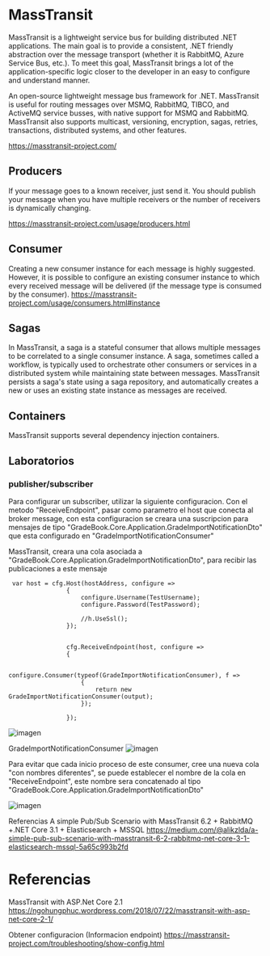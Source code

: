 # MassTransit


MassTransit is a lightweight service bus for building distributed .NET applications. 
The main goal is to provide a consistent, .NET friendly abstraction over the message transport (whether it is RabbitMQ, Azure Service Bus, etc.). 
To meet this goal, MassTransit brings a lot of the application-specific logic closer to the developer in an easy to configure and understand manner.

An open-source lightweight message bus framework for .NET. MassTransit is useful for routing messages over MSMQ, RabbitMQ, TIBCO, and ActiveMQ service busses, with native support for MSMQ and RabbitMQ. MassTransit also supports multicast, versioning, encryption, sagas, retries, transactions, distributed systems, and other features.


https://masstransit-project.com/

##  Producers

 If your message goes to a known receiver, just send it. You should publish your message when you have multiple receivers or the number of receivers is dynamically changing.
 

https://masstransit-project.com/usage/producers.html

## Consumer



Creating a new consumer instance for each message is highly suggested. However, it is possible to configure an existing consumer instance to which every received message will be delivered (if the message type is consumed by the consumer).
https://masstransit-project.com/usage/consumers.html#instance


## Sagas

In MassTransit, a saga is a stateful consumer that allows multiple messages to be correlated to a single consumer instance. 
A saga, sometimes called a workflow, is typically used to orchestrate other consumers or services in a distributed system while maintaining state between messages.
MassTransit persists a saga's state using a saga repository, and automatically creates a new or uses an existing state instance as messages are received.


##  Containers

MassTransit supports several dependency injection containers.



## Laboratorios

### publisher/subscriber 

Para configurar un subscriber, utilizar la siguiente configuracion. Con el metodo "ReceiveEndpoint", pasar como parametro el host que conecta al broker message, con esta configuracion se creara una suscripcion para mensajes de tipo "GradeBook.Core.Application.GradeImportNotificationDto" que esta configurado en "GradeImportNotificationConsumer"

MassTransit, creara una cola asociada a "GradeBook.Core.Application.GradeImportNotificationDto", para recibir las publicaciones a este mensaje 

```
 var host = cfg.Host(hostAddress, configure =>
                {
                    configure.Username(TestUsername);
                    configure.Password(TestPassword);

                    //h.UseSsl();
                });

                 
                cfg.ReceiveEndpoint(host, configure =>
                {

                    configure.Consumer(typeof(GradeImportNotificationConsumer), f =>
                    {
                        return new GradeImportNotificationConsumer(output);
                    });

                });
```


![imagen](https://user-images.githubusercontent.com/222181/106158378-a9908c80-6151-11eb-9a88-6420100c5941.png)

GradeImportNotificationConsumer
![imagen](https://user-images.githubusercontent.com/222181/106158719-0a1fc980-6152-11eb-884f-7d08158e1a20.png)


Para evitar que cada inicio proceso de este consumer, cree una nueva cola "con nombres diferentes", se puede establecer el nombre de la cola en "ReceiveEndpoint", este nombre sera concatenado al tipo "GradeBook.Core.Application.GradeImportNotificationDto"

![imagen](https://user-images.githubusercontent.com/222181/106159039-64208f00-6152-11eb-9954-cdc9fc98cd08.png)


Referencias
A simple Pub/Sub Scenario with MassTransit 6.2 + RabbitMQ +.NET Core 3.1 + Elasticsearch + MSSQL
https://medium.com/@alikzlda/a-simple-pub-sub-scenario-with-masstransit-6-2-rabbitmq-net-core-3-1-elasticsearch-mssql-5a65c993b2fd


# Referencias

MassTransit with ASP.Net Core 2.1
https://ngohungphuc.wordpress.com/2018/07/22/masstransit-with-asp-net-core-2-1/
 


Obtener configuracion (Informacion endpoint)
https://masstransit-project.com/troubleshooting/show-config.html